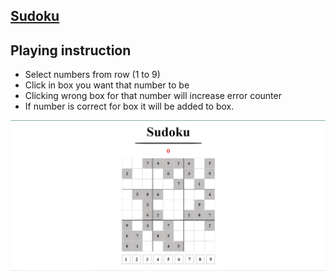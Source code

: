 ## [Sudoku](https://sudoku-board.netlify.app/)

## Playing instruction

- Select numbers from row (1 to 9)
- Click in box you want that number to be
- Clicking wrong box for that number will increase error counter
- If number is correct for box it will be added to box.

![Sudoku Preview](https://github.com/sri-rishi/sudoku-js/blob/main/images/sudoku.png)
